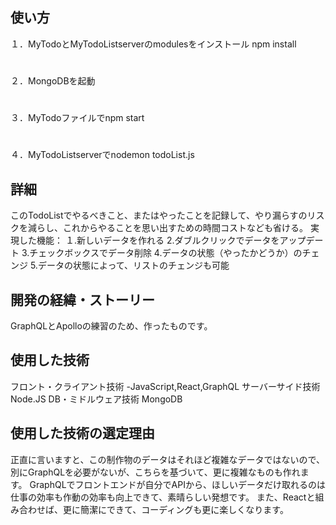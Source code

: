 ## 使い方
１．MyTodoとMyTodoListserverのmodulesをインストール
  npm install
#
２．MongoDBを起動
#
３．MyTodoファイルでnpm start
#
４．MyTodoListserverでnodemon todoList.js

## 詳細
このTodoListでやるべきこと、またはやったことを記録して、やり漏らすのリスクを減らし、これからやることを思い出すための時間コストなども省ける。
実現した機能：
１.新しいデータを作れる
2.ダブルクリックでデータをアップデート
3.チェックボックスでデータ削除
4.データの状態（やったかどうか）のチェンジ
5.データの状態によって、リストのチェンジも可能
## 開発の経緯・ストーリー
GraphQLとApolloの練習のため、作ったものです。
## 使用した技術
フロント・クライアント技術
  -JavaScript,React,GraphQL
サーバーサイド技術
  Node.JS
DB・ミドルウェア技術
  MongoDB
## 使用した技術の選定理由
正直に言いますと、この制作物のデータはそれほど複雑なデータではないので、別にGraphQLを必要がないが、こちらを基づいて、更に複雑なものも作れます。
GraphQLでフロントエンドが自分でAPIから、ほしいデータだけ取れるのは仕事の効率も作動の効率も向上できて、素晴らしい発想です。
また、Reactと組み合わせば、更に簡潔にできて、コーディングも更に楽しくなります。
